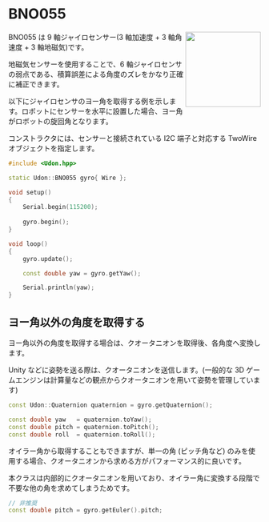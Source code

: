 # BNO055

<img src="https://github.com/udonrobo/UdonLibrary/assets/91818705/d78a966e-a86d-4117-b30f-633eb5927ea5" height="150px" align="right"/>

BNO055 は 9 軸ジャイロセンサー(3 軸加速度 + 3 軸角速度 + 3 軸地磁気)です。

地磁気センサーを使用することで、6 軸ジャイロセンサの弱点である、積算誤差による角度のズレをかなり正確に補正できます。

以下にジャイロセンサのヨー角を取得する例を示します。ロボットにセンサーを水平に設置した場合、ヨー角がロボットの旋回角となります。

コンストラクタには、センサーと接続されている I2C 端子と対応する TwoWire オブジェクトを指定します。

```cpp
#include <Udon.hpp>

static Udon::BNO055 gyro{ Wire };

void setup()
{
    Serial.begin(115200);
    
    gyro.begin();
}

void loop()
{
    gyro.update();

    const double yaw = gyro.getYaw();

    Serial.println(yaw);
}
```

## ヨー角以外の角度を取得する

ヨー角以外の角度を取得する場合は、クオータニオンを取得後、各角度へ変換します。

Unity などに姿勢を送る際は、クオータニオンを送信します。(一般的な 3D ゲームエンジンは計算量などの観点からクオータニオンを用いて姿勢を管理しています)

```cpp
const Udon::Quaternion quaternion = gyro.getQuaternion();

const double yaw   = quaternion.toYaw();
const double pitch = quaternion.toPitch();
const double roll  = quaternion.toRoll();
```

オイラー角から取得することもできますが、単一の角 (ピッチ角など) のみを使用する場合、クオータニオンから求める方がパフォーマンス的に良いです。

本クラスは内部的にクオータニオンを用いており、オイラー角に変換する段階で不要な他の角を求めてしまうためです。

```cpp
// 非推奨
const double pitch = gyro.getEuler().pitch;
```
